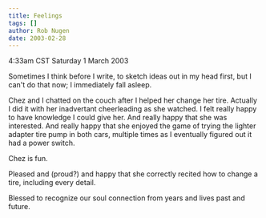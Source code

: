 ```yaml
---
title: Feelings
tags: []
author: Rob Nugen
date: 2003-02-28
---
```


<p class=date>4:33am CST Saturday 1 March 2003</p>

<p>Sometimes I think before I write, to sketch ideas out in my head
first, but I can't do that now; I immediately fall asleep.</p>

<p>Chez and I chatted on the couch after I helped her change her tire.
Actually I did it with her inadvertant cheerleading as she watched.  I
felt really happy to have knowledge I could give her.  And really
happy that she was interested.  And really happy that she enjoyed the
game of trying the lighter adapter tire pump in both cars, multiple
times as I eventually figured out it had a power switch.</p>

<p>Chez is fun.</p>

<p>Pleased and (proud?) and happy that she correctly recited how to
change a tire, including every detail.</p>

<p>Blessed to recognize our soul connection from years and lives past
and future.</p>

